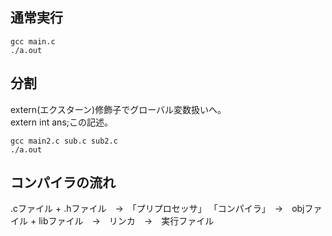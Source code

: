 
## 通常実行


```
gcc main.c
./a.out
```

## 分割

extern(エクスターン)修飾子でグローバル変数扱いへ。    
extern int ans;この記述。    


```
gcc main2.c sub.c sub2.c
./a.out
```


## コンパイラの流れ


.cファイル + .hファイル　→　「プリプロセッサ」
「コンパイラ」　→　objファイル + libファイル　→　リンカ　→　実行ファイル

